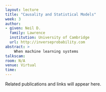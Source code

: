 ```yaml
---
layout: lecture
title: "Causality and Statistical Models"
week: 3
author:
- given: Neil D.
  family: Lawrence
  institution: University of Cambridge
  url: http://inverseprobability.com
abstract: >
	When machine learning systems 
talkscam:
room: N/A
venue: Virtual
time:
---
```


Related publications and links will appear here.
